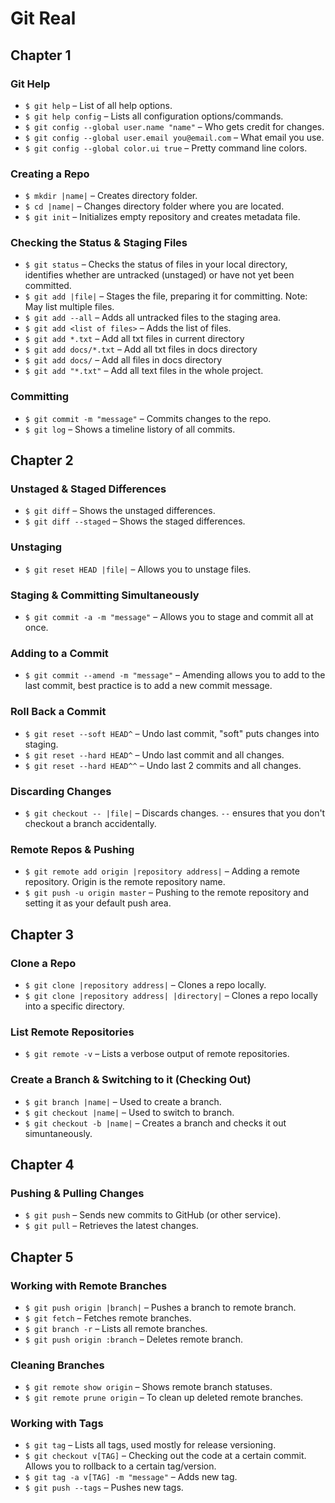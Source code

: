 # Git Real

## Chapter 1

### Git Help
* `$ git help` – List of all help options.
* `$ git help config` – Lists all configuration options/commands.
* `$ git config --global user.name "name"` – Who gets credit for changes.
* `$ git config --global user.email you@email.com` – What email you use.
* `$ git config --global color.ui true` – Pretty command line colors.

### Creating a Repo
* `$ mkdir |name|` – Creates directory folder.
* `$ cd |name|` – Changes directory folder where you are located.
* `$ git init` – Initializes empty repository and creates metadata file.

### Checking the Status & Staging Files
* `$ git status` – Checks the status of files in your local directory, identifies whether are untracked (unstaged) or have not yet been committed.
* `$ git add |file|` – Stages the file, preparing it for committing. Note: May list multiple files.
* `$ git add --all` – Adds all untracked files to the staging area.
* `$ git add <list of files>` – Adds the list of files.
* `$ git add *.txt` – Add all txt files in current directory
* `$ git add docs/*.txt` – Add all txt files in docs directory
* `$ git add docs/` – Add all files in docs directory
* `$ git add "*.txt"` – Add all text files in the whole project.

### Committing
* `$ git commit -m "message"` – Commits changes to the repo.
* `$ git log` – Shows a timeline listory of all commits.

## Chapter 2

### Unstaged & Staged Differences
* `$ git diff` – Shows the unstaged differences.
* `$ git diff --staged` – Shows the staged differences.

### Unstaging
* `$ git reset HEAD |file|` – Allows you to unstage files.

### Staging & Committing Simultaneously
* `$ git commit -a -m "message"` – Allows you to stage and commit all at once.

### Adding to a Commit
* `$ git commit --amend -m "message"` – Amending allows you to add to the last commit, best practice is to add a new commit message.

### Roll Back a Commit
* `$ git reset --soft HEAD^` – Undo last commit, "soft" puts changes into staging.
* `$ git reset --hard HEAD^` – Undo last commit and all changes.
* `$ git reset --hard HEAD^^` – Undo last 2 commits and all changes.

### Discarding Changes
* `$ git checkout -- |file|` – Discards changes. `--` ensures that you don't checkout a branch accidentally.

### Remote Repos & Pushing
* `$ git remote add origin |repository address|` – Adding a remote repository. Origin is the remote repository name.
* `$ git push -u origin master` – Pushing to the remote repository and setting it as your default push area.

## Chapter 3

### Clone a Repo
* `$ git clone |repository address|` – Clones a repo locally.
* `$ git clone |repository address| |directory|` – Clones a repo locally into a specific directory.

### List Remote Repositories
* `$ git remote -v` – Lists a verbose output of remote repositories.

### Create a Branch & Switching to it (Checking Out)
* `$ git branch |name|` – Used to create a branch.
* `$ git checkout |name|` – Used to switch to branch.
* `$ git checkout -b |name|` – Creates a branch and checks it out simuntaneously.


## Chapter 4

### Pushing & Pulling Changes
* `$ git push` – Sends new commits to GitHub (or other service).
* `$ git pull` – Retrieves the latest changes.

## Chapter 5

### Working with Remote Branches
* `$ git push origin |branch|` – Pushes a branch to remote branch.
* `$ git fetch` – Fetches remote branches.
* `$ git branch -r` – Lists all remote branches.
* `$ git push origin :branch` – Deletes remote branch.

### Cleaning Branches
* `$ git remote show origin` – Shows remote branch statuses.
* `$ git remote prune origin` – To clean up deleted remote branches.

### Working with Tags
* `$ git tag` – Lists all tags, used mostly for release versioning.
* `$ git checkout v[TAG]` – Checking out the code at a certain commit. Allows you to rollback to a certain tag/version.
* `$ git tag -a v[TAG] -m "message"` – Adds new tag.
* `$ git push --tags` – Pushes new tags.